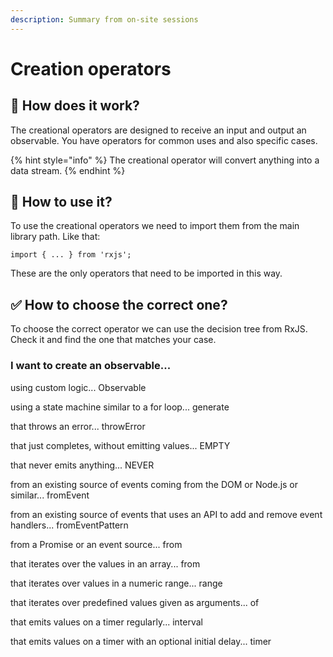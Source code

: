 ```yaml
---
description: Summary from on-site sessions
---
```


# Creation operators

## 🤖 How does it work?

The creational operators are designed to receive an input and output an observable. You have operators for common uses and also specific cases. 

{% hint style="info" %}
The creational operator will convert anything into a data stream.
{% endhint %}

## 🤔 How to use it?

To use the creational operators we need to import them from the main library path. Like that:

```text
import { ... } from 'rxjs';
```

These are the only operators that need to be imported in this way. 

## ✅ How to choose the correct one?

To choose the correct operator we can use the decision tree from RxJS. Check it and find the one that matches your case.

### I want to create an observable...

using custom logic... Observable

using a state machine similar to a for loop... generate

that throws an error... throwError

that just completes, without emitting values... EMPTY

that never emits anything... NEVER

from an existing source of events coming from the DOM or Node.js or similar... fromEvent

from an existing source of events that uses an API to add and remove event handlers... fromEventPattern

from a Promise or an event source... from

that iterates over the values in an array... from

that iterates over values in a numeric range... range

that iterates over predefined values given as arguments... of

that emits values on a timer regularly... interval

that emits values on a timer with an optional initial delay... timer



